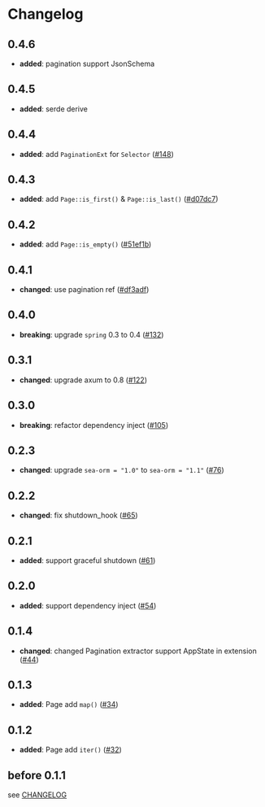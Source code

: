 # Changelog

## 0.4.6

- **added**: pagination support JsonSchema

## 0.4.5

- **added**: serde derive

## 0.4.4

- **added**: add `PaginationExt` for `Selector` ([#148])

[#148]: https://github.com/spring-rs/spring-rs/pull/148

## 0.4.3

- **added**: add `Page::is_first()` & `Page::is_last()` ([#d07dc7])

[#d07dc7]: https://github.com/spring-rs/spring-rs/commit/d07dc71aaa317e3f8eb061bedce6e3094e85576f

## 0.4.2

- **added**: add `Page::is_empty()` ([#51ef1b])

[#51ef1b]: https://github.com/spring-rs/spring-rs/commit/51ef1b8878656b35577de20d558ac9c8907343a3

## 0.4.1

- **changed**: use pagination ref ([#df3adf])

[#df3adf]: https://github.com/spring-rs/spring-rs/commit/df3adf8805947d826b9a696b19e09e790efcee02

## 0.4.0

- **breaking**: upgrade `spring` 0.3 to 0.4 ([#132])

[#132]: https://github.com/spring-rs/spring-rs/pull/132

## 0.3.1

- **changed**: upgrade axum to 0.8 ([#122])

[#122]: https://github.com/spring-rs/spring-rs/pull/122

## 0.3.0

- **breaking**: refactor dependency inject ([#105])

[#105]: https://github.com/spring-rs/spring-rs/pull/105

## 0.2.3

- **changed**: upgrade `sea-orm = "1.0"` to `sea-orm = "1.1"` ([#76])

[#76]: https://github.com/spring-rs/spring-rs/pull/76

## 0.2.2

- **changed**: fix shutdown_hook ([#65])

[#65]: https://github.com/spring-rs/spring-rs/pull/65

## 0.2.1

- **added**: support graceful shutdown ([#61])

[#61]: https://github.com/spring-rs/spring-rs/pull/61

## 0.2.0

- **added**: support dependency inject ([#54])

[#54]: https://github.com/spring-rs/spring-rs/pull/54

## 0.1.4

- **changed**: changed Pagination extractor support AppState in extension ([#44])

[#44]: https://github.com/spring-rs/spring-rs/pull/44

## 0.1.3

- **added**: Page add `map()` ([#34])

[#34]: https://github.com/spring-rs/spring-rs/pull/34

## 0.1.2

- **added**: Page add `iter()` ([#32])

[#32]: https://github.com/spring-rs/spring-rs/pull/31

## before 0.1.1

see [CHANGELOG](../CHANGELOG.md)